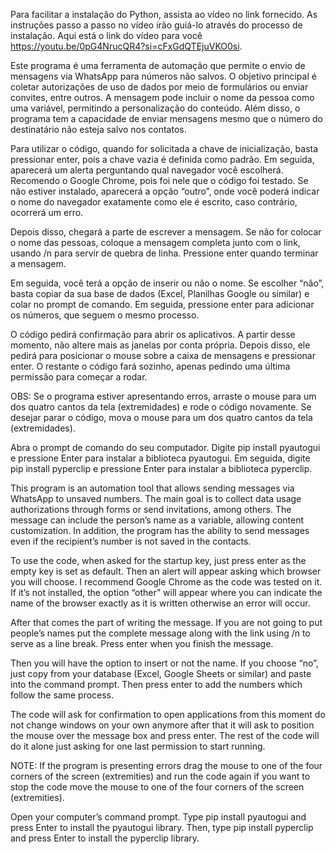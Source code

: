 Para facilitar a instalação do Python, assista ao vídeo no link fornecido. As instruções passo a passo no vídeo irão guiá-lo através do processo de instalação. Aqui está o link do vídeo para você https://youtu.be/0pG4NrucQR4?si=cFxGdQTEjuVKO0si.



Este programa é uma ferramenta de automação que permite o envio de mensagens via WhatsApp para números não salvos. O objetivo principal é coletar autorizações de uso de dados por meio de formulários ou enviar convites, entre outros. A mensagem pode incluir o nome da pessoa como uma variável, permitindo a personalização do conteúdo. Além disso, o programa tem a capacidade de enviar mensagens mesmo que o número do destinatário não esteja salvo nos contatos.


Para utilizar o código, quando for solicitada a chave de inicialização, basta pressionar enter, pois a chave vazia é definida como padrão. Em seguida, aparecerá um alerta perguntando qual navegador você escolherá. Recomendo o Google Chrome, pois foi nele que o código foi testado. Se não estiver instalado, aparecerá a opção “outro”, onde você poderá indicar o nome do navegador exatamente como ele é escrito, caso contrário, ocorrerá um erro.

Depois disso, chegará a parte de escrever a mensagem. Se não for colocar o nome das pessoas, coloque a mensagem completa junto com o link, usando /n para servir de quebra de linha. Pressione enter quando terminar a mensagem.

Em seguida, você terá a opção de inserir ou não o nome. Se escolher “nâo”, basta copiar da sua base de dados (Excel, Planilhas Google ou similar) e colar no prompt de comando. Em seguida, pressione enter para adicionar os números, que seguem o mesmo processo.

O código pedirá confirmação para abrir os aplicativos. A partir desse momento, não altere mais as janelas por conta própria. Depois disso, ele pedirá para posicionar o mouse sobre a caixa de mensagens e pressionar enter. O restante o código fará sozinho, apenas pedindo uma última permissão para começar a rodar.

OBS: Se o programa estiver apresentando erros, arraste o mouse para um dos quatro cantos da tela (extremidades) e rode o código novamente. Se desejar parar o código, mova o mouse para um dos quatro cantos da tela (extremidades).

Abra o prompt de comando do seu computador.
Digite pip install pyautogui e pressione Enter para instalar a biblioteca pyautogui.
Em seguida, digite pip install pyperclip e pressione Enter para instalar a biblioteca pyperclip.

This program is an automation tool that allows sending messages via WhatsApp to unsaved numbers. The main goal is to collect data usage authorizations through forms or send invitations, among others. The message can include the person’s name as a variable, allowing content customization. In addition, the program has the ability to send messages even if the recipient’s number is not saved in the contacts.


To use the code, when asked for the startup key, just press enter as the empty key is set as default. Then an alert will appear asking which browser you will choose. I recommend Google Chrome as the code was tested on it. If it’s not installed, the option “other” will appear where you can indicate the name of the browser exactly as it is written otherwise an error will occur.

After that comes the part of writing the message. If you are not going to put people’s names put the complete message along with the link using /n to serve as a line break. Press enter when you finish the message.

Then you will have the option to insert or not the name. If you choose “no”, just copy from your database (Excel, Google Sheets or similar) and paste into the command prompt. Then press enter to add the numbers which follow the same process.

The code will ask for confirmation to open applications from this moment do not change windows on your own anymore after that it will ask to position the mouse over the message box and press enter. The rest of the code will do it alone just asking for one last permission to start running.

NOTE: If the program is presenting errors drag the mouse to one of the four corners of the screen (extremities) and run the code again if you want to stop the code move the mouse to one of the four corners of the screen (extremities).

Open your computer’s command prompt.
Type pip install pyautogui and press Enter to install the pyautogui library.
Then, type pip install pyperclip and press Enter to install the pyperclip library.
